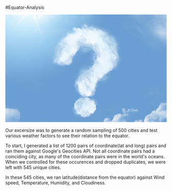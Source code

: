 #Equator-Analysis

![Weather](cloud.jpg)


Our excersize was to generate a random sampling of 500 cities and test various weather factors to see their relation to the equator.

To start, I generated a list of 1200 pairs of coordinate(lat and long) pairs and ran them against Google's Geocities API. Not all coordinate pairs had a coinciding city, as many of the coordinate pairs were in the world's oceans. When we controlled for these occurences and dropped duplicates, we were left with 545 unique cities. 

In these 545 cities, we ran latitude(distance from the equator) against Wind speed, Temperature, Humidity, and Cloudiness.
